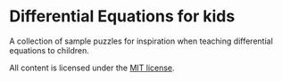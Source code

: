 Differential Equations for kids
===============================

A collection of sample puzzles for inspiration when teaching differential equations to children.

All content is licensed under the [MIT license](https://opensource.org/licenses/MIT).
